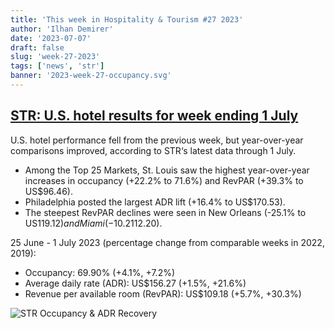 ```yaml
---
title: 'This week in Hospitality & Tourism #27 2023'
author: 'Ilhan Demirer'
date: '2023-07-07'
draft: false
slug: 'week-27-2023'
tags: ['news', 'str']
banner: '2023-week-27-occupancy.svg'
---
```


## [STR: U.S. hotel results for week ending 1 July](https://str.com/press-release/str-us-hotel-results-week-ending-1-july)

U.S. hotel performance fell from the previous week, but year-over-year comparisons improved, according to STR‘s latest data through 1 July.

- Among the Top 25 Markets, St. Louis saw the highest year-over-year increases in occupancy (+22.2% to 71.6%) and RevPAR (+39.3% to US$96.46).
- Philadelphia posted the largest ADR lift (+16.4% to US$170.53).
- The steepest RevPAR declines were seen in New Orleans (-25.1% to US$119.12) and Miami (-10.2% to US$112.20).

25 June - 1 July 2023 (percentage change from comparable weeks in 2022, 2019):

- Occupancy: 69.90% (+4.1%, +7.2%)
- Average daily rate (ADR): US$156.27 (+1.5%, +21.6%)
- Revenue per available room (RevPAR): US$109.18 (+5.7%, +30.3%)

![STR Occupancy & ADR Recovery](/images/blogimages/2023-week-27-occupancy.svg)
